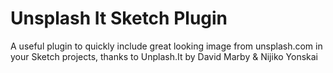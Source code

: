 # Unsplash It Sketch Plugin
A useful plugin to quickly include great looking image from unsplash.com in your Sketch projects, thanks to Unplash.It by David Marby &amp; Nijiko Yonskai
